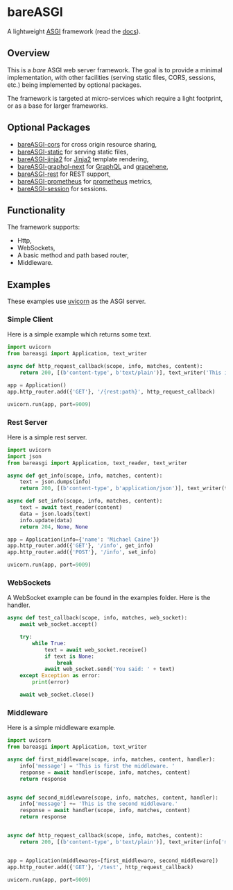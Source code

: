 # bareASGI

A lightweight [ASGI](user-guide/asgi) framework
(read the [docs](https://rob-blackbourn.github.io/bareASGI/)).

## Overview

This is a _bare_ ASGI web server framework. The goal is to provide
a minimal implementation, with other facilities (serving static files, CORS,
sessions, etc.) being implemented by optional packages.

The framework is targeted at micro-services which require a light footprint, or
as a base for larger frameworks.

## Optional Packages

* [bareASGI-cors](https://github.com/rob-blackbourn/bareASGI-cors) for cross origin resource sharing,
* [bareASGI-static](https://github.com/rob-blackbourn/bareASGI-static) for serving static files,
* [bareASGI-jinja2](https://github.com/rob-blackbourn/bareASGI-jinja2) for [Jinja2](https://github.com/pallets/jinja) template rendering,
* [bareASGI-graphql-next](https://github.com/rob-blackbourn/bareASGI-graphql-next) for [GraphQL](https://github.com/graphql-python/graphql-core) and [grapehene](https://github.com/graphql-python/graphene),
* [bareASGI-rest](https://github.com/rob-blackbourn/bareASGI-rest) for REST support,
* [bareASGI-prometheus](https://github.com/rob-blackbourn/bareASGI-prometheus) for [prometheus](https://prometheus.io/) metrics,
* [bareASGI-session](https://github.com/rob-blackbourn/bareASGI-session) for sessions.

## Functionality

The framework supports:
* Http,
* WebSockets,
* A basic method and path based router,
* Middleware. 

## Examples

These examples use [uvicorn](https://www.uvicorn.org/) as the ASGI server.

### Simple Client

Here is a simple example which returns some text.

```python
import uvicorn
from bareasgi import Application, text_writer

async def http_request_callback(scope, info, matches, content):
    return 200, [(b'content-type', b'text/plain')], text_writer('This is not a test')

app = Application()
app.http_router.add({'GET'}, '/{rest:path}', http_request_callback)

uvicorn.run(app, port=9009)
```

### Rest Server

Here is a simple rest server.

```python
import uvicorn
import json
from bareasgi import Application, text_reader, text_writer

async def get_info(scope, info, matches, content):
    text = json.dumps(info)
    return 200, [(b'content-type', b'application/json')], text_writer(text)

async def set_info(scope, info, matches, content):
    text = await text_reader(content)
    data = json.loads(text)
    info.update(data)
    return 204, None, None

app = Application(info={'name': 'Michael Caine'})
app.http_router.add({'GET'}, '/info', get_info)
app.http_router.add({'POST'}, '/info', set_info)

uvicorn.run(app, port=9009)
```

### WebSockets

A WebSocket example can be found in the examples folder. Here is the handler.

```python
async def test_callback(scope, info, matches, web_socket):
    await web_socket.accept()

    try:
        while True:
            text = await web_socket.receive()
            if text is None:
                break
            await web_socket.send('You said: ' + text)
    except Exception as error:
        print(error)

    await web_socket.close()
```

### Middleware

Here is a simple middleware example.

```python
import uvicorn
from bareasgi import Application, text_writer

async def first_middleware(scope, info, matches, content, handler):
    info['message'] = 'This is first the middleware. '
    response = await handler(scope, info, matches, content)
    return response


async def second_middleware(scope, info, matches, content, handler):
    info['message'] += 'This is the second middleware.'
    response = await handler(scope, info, matches, content)
    return response


async def http_request_callback(scope, info, matches, content):
    return 200, [(b'content-type', b'text/plain')], text_writer(info['message'])


app = Application(middlewares=[first_middleware, second_middleware])
app.http_router.add({'GET'}, '/test', http_request_callback)

uvicorn.run(app, port=9009)
```
